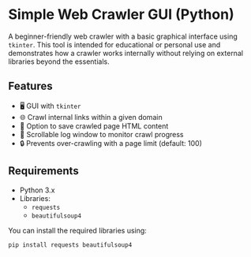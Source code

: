 # Simple Web Crawler GUI (Python)

A beginner-friendly web crawler with a basic graphical interface using `tkinter`. This tool is intended for educational or personal use and demonstrates how a crawler works internally without relying on external libraries beyond the essentials.

## Features

- 🖥️ GUI with `tkinter`
- 🌐 Crawl internal links within a given domain
- 💾 Option to save crawled page HTML content
- 📜 Scrollable log window to monitor crawl progress
- 🔒 Prevents over-crawling with a page limit (default: 100)

## Requirements

- Python 3.x
- Libraries:
  - `requests`
  - `beautifulsoup4`

You can install the required libraries using:

```bash
pip install requests beautifulsoup4
